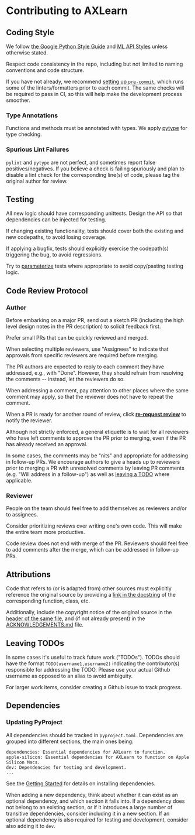 # Contributing to AXLearn

## Coding Style

We follow [the Google Python Style Guide](https://google.github.io/styleguide/pyguide.html)
and [ML API Styles](https://tinyurl.com/ml-api-styles)
unless otherwise stated.

Respect code consistency in the repo, including but not limited to naming conventions and code structure.

If you have not already, we recommend [setting up `pre-commit`](docs/01-start.md#optional-additional-setup-for-developers), which runs some of the linters/formatters prior to each commit. The same checks will be required to pass in CI, so this will help make the development process smoother.

### Type Annotations

Functions and methods must be annotated with types. We apply [pytype](https://google.github.io/pytype/user_guide.html) for type checking.

### Spurious Lint Failures

`pylint` and `pytype` are not perfect, and sometimes report false positives/negatives. If you believe a check is failing spuriously and plan to disable a lint check for the corresponding line(s) of code, please tag the original author for review.

## Testing

All new logic should have corresponding unittests. Design the API so that dependencies can be
injected for testing.

If changing existing functionality, tests should cover both the existing and new codepaths, to avoid losing coverage.

If applying a bugfix, tests should explicitly exercise the codepath(s) triggering the bug, to avoid regressions.

Try to [parameterize](https://github.com/abseil/abseil-py/blob/0ff1e24e9486900a895af805e58f4e468ec5edf7/absl/testing/parameterized.py#L17) tests where appropriate to avoid copy/pasting testing logic.

## Code Review Protocol

### Author

Before embarking on a major PR, send out a sketch PR (including the high level design notes in the PR description) to solicit feedback first.

Prefer small PRs that can be quickly reviewed and merged.

When selecting multiple reviewers, use "Assignees" to indicate that approvals from specific
reviewers are required before merging.

The PR authors are expected to reply to each comment they have addressed, e.g., with "Done".
However, they should refrain from resolving the comments -- instead, let the reviewers do so.

When addressing a comment, pay attention to other places where the same comment may apply, so that
the reviewer does not have to repeat the comment.

When a PR is ready for another round of review, click [**re-request review**](https://docs.github.com/en/pull-requests/collaborating-with-pull-requests/proposing-changes-to-your-work-with-pull-requests/requesting-a-pull-request-review) to notify the reviewer.

Although not strictly enforced, a general etiquette is to wait for all reviewers who have left comments to approve the PR prior to merging, even if the PR has already received an approval.

In some cases, the comments may be "nits" and appropriate for addressing in follow-up PRs. We encourage authors to give a heads up to reviewers prior to merging a PR with unresolved comments by leaving PR comments (e.g. "Will address in a follow-up") as well as [leaving a TODO](#leaving-todos) where applicable.

### Reviewer

People on the team should feel free to add themselves as reviewers and/or to assignees.

Consider prioritizing reviews over writing one's own code.
This will make the entire team more productive.

Code review does not end with merge of the PR.
Reviewers should feel free to add comments after the merge, which can be addressed in follow-up PRs.

## Attributions

Code that refers to (or is adapted from) other sources must explicitly reference the original source by providing a [link in the docstring](https://github.com/apple/axlearn/blob/669f0cae6249e165caa1a94cf64b12e77bf4cfdf/axlearn/common/attention.py#L360-L365) of the corresponding function, class, etc.

Additionally, include the copyright notice of the original source in the [header of the same file](https://github.com/apple/axlearn/blob/669f0cae6249e165caa1a94cf64b12e77bf4cfdf/axlearn/common/attention.py#L5-L7), and (if not already present) in the [ACKNOWLEDGEMENTS.md](https://github.com/apple/axlearn/blob/main/ACKNOWLEDGEMENTS.md) file.

## Leaving TODOs

In some cases it's useful to track future work ("TODOs").
TODOs should have the format `TODO(username1,username2)` indicating the contributor(s) responsible for addressing the TODO.
Please use your actual Github username as opposed to an alias to avoid ambiguity.

For larger work items, consider creating a Github issue to track progress.

## Dependencies

### Updating PyProject

All dependencies should be tracked in `pyproject.toml`. Dependencies are grouped into different sections, the main ones being:
```
dependencies: Essential dependencies for AXLearn to function.
apple-silicon: Essential dependencies for AXLearn to function on Apple Silicon Macs.
dev: Dependencies for testing and development.
...
```

See the [Getting Started](docs/01-start.md) for details on installing dependencies.

When adding a new dependency, think about whether it can exist as an optional dependency, and which section it falls into.
If a dependency does not belong to an existing section, or if it introduces a large number of transitive dependencies, consider including it in a new section.
If an optional dependency is also required for testing and development, consider also adding it to `dev`.
